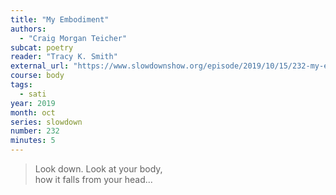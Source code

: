 ```yaml
---
title: "My Embodiment"
authors:
  - "Craig Morgan Teicher"
subcat: poetry
reader: "Tracy K. Smith"
external_url: "https://www.slowdownshow.org/episode/2019/10/15/232-my-embodiment"
course: body
tags:
  - sati
year: 2019
month: oct
series: slowdown
number: 232
minutes: 5
---
```


> Look down. Look at your body,  
how it falls from your head...
